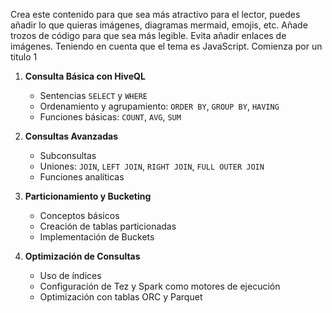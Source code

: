 Crea este contenido para que sea más atractivo para el lector, puedes añadir lo que quieras imágenes, diagramas mermaid, emojis, etc. Añade trozos de código para que sea más legible. Evita añadir enlaces de imágenes. Teniendo en cuenta que el tema es JavaScript. Comienza por un titulo 1
1. **Consulta Básica con HiveQL**
   - Sentencias `SELECT` y `WHERE`
   - Ordenamiento y agrupamiento: `ORDER BY`, `GROUP BY`, `HAVING`
   - Funciones básicas: `COUNT`, `AVG`, `SUM`

2. **Consultas Avanzadas**
   - Subconsultas
   - Uniones: `JOIN`, `LEFT JOIN`, `RIGHT JOIN`, `FULL OUTER JOIN`
   - Funciones analíticas

3. **Particionamiento y Bucketing**
   - Conceptos básicos
   - Creación de tablas particionadas
   - Implementación de Buckets

4. **Optimización de Consultas**
   - Uso de índices
   - Configuración de Tez y Spark como motores de ejecución
   - Optimización con tablas ORC y Parquet
